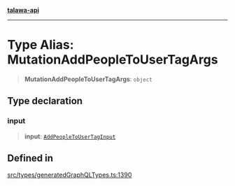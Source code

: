 [**talawa-api**](../../../README.md)

***

# Type Alias: MutationAddPeopleToUserTagArgs

> **MutationAddPeopleToUserTagArgs**: `object`

## Type declaration

### input

> **input**: [`AddPeopleToUserTagInput`](AddPeopleToUserTagInput.md)

## Defined in

[src/types/generatedGraphQLTypes.ts:1390](https://github.com/Suyash878/talawa-api/blob/095e6964ce2a06c1c30d1acf81b6162203f1db91/src/types/generatedGraphQLTypes.ts#L1390)
